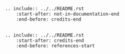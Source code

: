 ```{eval-rst}
.. include:: ../../README.rst
    :start-after: not-in-documentation-end
    :end-before: credits-end
```

```{include} ../../AUTHORS.md
```

```{eval-rst}
.. include:: ../../README.rst
    :start-after: credits-end
    :end-before: references-start
```
